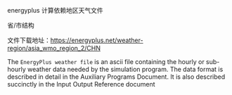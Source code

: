 energyplus 计算依赖地区天气文件

省/市结构

文件下载地址：https://energyplus.net/weather-region/asia_wmo_region_2/CHN



The `EnergyPlus weather file` is an ascii file containing the hourly or sub-hourly weather data needed
by the simulation program. The data format is described in detail in the Auxiliary Programs
Document. It is also described succinctly in the Input Output Reference document